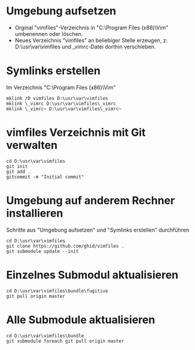 # Umgebung aufsetzen

- Orginal "vimfiles"-Verzeichnis in "C:\Program Files (x86)\Vim" umbenennen
oder löschen.
- Neues Verzeichnis "vimfiles" an beliebiger Stelle erzeugen, z: D:\usr\var\vimfiles
und \_vimrc-Datei dorthin verschieben.

# Symlinks erstellen

Im Verzeichnis "C:\Program Files (x86)\Vim\"

```
mklink /D vimfiles D:\usr\var\vimfiles
mklink \_vimrc D:\usr\var\vimfiles\_vimrc
mklink \_vimrc~ D:\usr\var\vimfiles\_vimrc~
```

# vimfiles Verzeichnis mit Git verwalten

```
cd D:\usr\var\vimfiles
git init
git add .
gitcommit -m "Initial commit"
```

# Umgebung auf anderem Rechner installieren

Schritte aus "Umgebung aufsetzen" und "Symlinks erstellen" durchführen

```
cd D:\usr\var\vimfiles
git clone https://github.com/ghid/vimfiles .
git submodule update --init
```

# Einzelnes Submodul aktualisieren

```
cd D:\usr\var\vimfiles\bundle\fugitive
git pull origin master
```

# Alle Submodule aktualisieren

```
cd D:\usr\var\vimfiles\bundle
git submodule foreach git pull origin master
```
